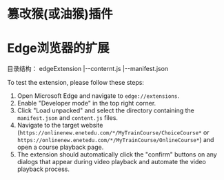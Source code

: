 # 篡改猴(或油猴)插件

# Edge浏览器的扩展
目录结构：
edgeExtension
|--conternt.js
|--manifest.json


To test the extension, please follow these steps:

1. Open Microsoft Edge and navigate to `edge://extensions`.
2. Enable "Developer mode" in the top right corner.
3. Click "Load unpacked" and select the directory containing the `manifest.json` and `content.js` files.
4. Navigate to the target website (`https://onlinenew.enetedu.com/*/MyTrainCourse/ChoiceCourse*` or `https://onlinenew.enetedu.com/*/MyTrainCourse/OnlineCourse*`) and open a course playback page.
5. The extension should automatically click the "confirm" buttons on any dialogs that appear during video playback and automate the video playback process.


